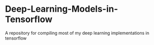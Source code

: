 # Deep-Learning-Models-in-Tensorflow
A repository for compiling most of my deep learning implementations in tensorflow
